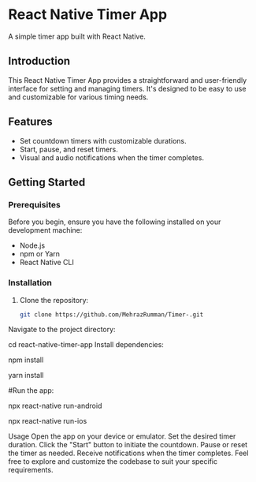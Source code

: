 


# React Native Timer App

A simple timer app built with React Native.



## Introduction

This React Native Timer App provides a straightforward and user-friendly interface for setting and managing timers. It's designed to be easy to use and customizable for various timing needs.

## Features

- Set countdown timers with customizable durations.
- Start, pause, and reset timers.
- Visual and audio notifications when the timer completes.

## Getting Started

### Prerequisites

Before you begin, ensure you have the following installed on your development machine:

- Node.js
- npm or Yarn
- React Native CLI

### Installation

1. Clone the repository:

   ```bash
   git clone https://github.com/MehrazRumman/Timer-.git
   ```
Navigate to the project directory:


cd react-native-timer-app
Install dependencies:


npm install

yarn install

#Run the app:

npx react-native run-android

npx react-native run-ios

Usage
Open the app on your device or emulator.
Set the desired timer duration.
Click the "Start" button to initiate the countdown.
Pause or reset the timer as needed.
Receive notifications when the timer completes.
Feel free to explore and customize the codebase to suit your specific requirements.




